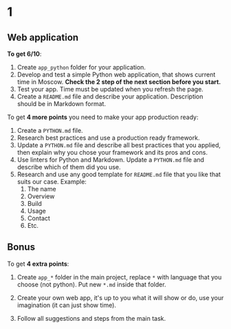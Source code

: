 # 1

## Web application

**To get 6/10**:

1. Create `app_python` folder for your application.
2. Develop and test a simple Python web application,
that shows current time in Moscow.
**Check the 2 step of the next section before you start.**
3. Test your app. Time must be updated when you refresh the page.
4. Create a `README.md` file and describe your application.
Description should be in Markdown format.

To get **4 more points** you need to make your app production ready:

1. Create a `PYTHON.md` file.
2. Research best practices and use a production ready framework.
3. Update a `PYTHON.md` file and describe all best practices that you applied,
then explain why you chose your framework and its pros and cons.
4. Use linters for Python and Markdown. Update a `PYTHON.md`
file and describe which of them did you use.
5. Research and use any good template for `README.md`
file that you like that suits our case. Example:
   1. The name
   2. Overview
   3. Build
   4. Usage
   5. Contact
   6. Etc.

## Bonus

To get **4 extra points**:

1. Create `app_*` folder in the main project, replace `*`
with language that you choose (not python). Put new `*.md` inside that folder.

2. Create your own web app, it's up to you what it will show or
do, use your imagination (it can just show time).

3. Follow all suggestions and steps from the main task.
